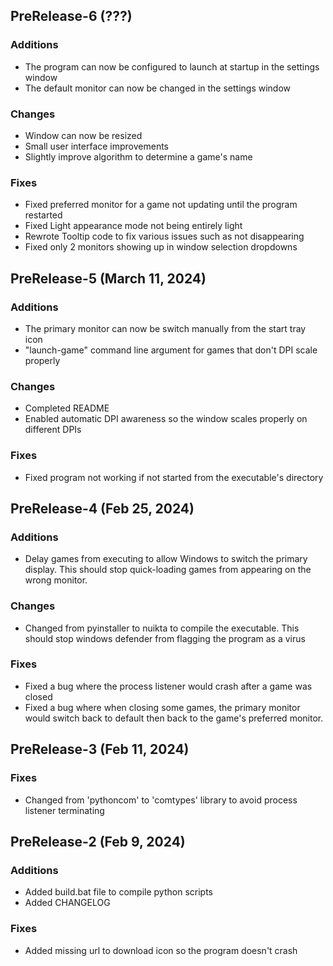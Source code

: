 ## PreRelease-6 (???)

### Additions
 - The program can now be configured to launch at startup in the settings window
 - The default monitor can now be changed in the settings window

### Changes
 - Window can now be resized
 - Small user interface improvements
 - Slightly improve algorithm to determine a game's name

### Fixes
 - Fixed preferred monitor for a game not updating until the program restarted
 - Fixed Light appearance mode not being entirely light
 - Rewrote Tooltip code to fix various issues such as not disappearing
 - Fixed only 2 monitors showing up in window selection dropdowns

## PreRelease-5 (March 11, 2024)

### Additions
 - The primary monitor can now be switch manually from the start tray icon
 - "launch-game" command line argument for games that don't DPI scale properly

### Changes
 - Completed README
 - Enabled automatic DPI awareness so the window scales properly on different DPIs

### Fixes
 - Fixed program not working if not started from the executable's directory

## PreRelease-4 (Feb 25, 2024)

### Additions
 - Delay games from executing to allow Windows to switch the primary display. This should stop quick-loading games from appearing on the wrong monitor.

### Changes
 - Changed from pyinstaller to nuikta to compile the executable. This should stop windows defender from flagging the program as a virus

### Fixes
 - Fixed a bug where the process listener would crash after a game was closed
 - Fixed a bug where when closing some games, the primary monitor would switch back to default then back to the game's preferred monitor.

## PreRelease-3 (Feb 11, 2024)

### Fixes
 - Changed from 'pythoncom' to 'comtypes' library to avoid process listener terminating

## PreRelease-2 (Feb 9, 2024)

### Additions
- Added build.bat file to compile python scripts
- Added CHANGELOG

### Fixes
- Added missing url to download icon so the program doesn't crash